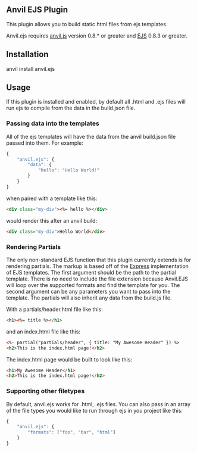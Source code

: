 ## Anvil EJS Plugin

This plugin allows you to build static html files from ejs templates.

Anvil.ejs requires [anvil.js](https://github.com/appendto/anvil.js) version 0.8.* or greater and [EJS](https://github.com/janl/ejs.js) 0.8.3 or greater.

## Installation

anvil install anvil.ejs

## Usage

If this plugin is installed and enabled, by default all .html and .ejs files will run ejs to compile from the  data in the build.json file.

### Passing data into the templates

All of the ejs templates will have the data from the anvil build.json file passed into them.  For example:

```javascript
{
	"anvil.ejs": {
		"data": {
			"hello": "Hello World!"
		}
	}
}
```

when paired with a template like this:

```html
<div class="my-div"><%= hello %></div>
```

would render this after an anvil build:

```html
<div class="my-div">Hello World</div>
```

### Rendering Partials

The only non-standard EJS function that this plugin currently extends is for rendering partials. The markup is based off of the [Express](http://expressjs.com/) implementation of EJS templates.  The first argument should be the path to the partial template. There is no need to include the file extension because Anvil.EJS will loop over the supported formats and find the template for you. The second argument can be any parameters you want to pass into the template. The partials will also inherit any data from the build.js file.

With a partials/header.html file like this:

```html
<h1><%= title %></h1>
```

and an index.html file like this:

```html
<%- partial("partials/header", { title: "My Awesome Header" }) %>
<h2>This is the index.html page!</h2>
```

The index.html page would be built to look like this:

```html
<h1>My Awesome Header</h1>
<h2>This is the index.html page!</h2>
```

### Supporting other filetypes

By default, anvil.ejs works for .html, .ejs files.  You can also pass in an array of the file types you would like to run through ejs in you project like this:

```javascript
{
	"anvil.ejs": {
		"formats": ["foo", "bar", "html"]
	}
}
```